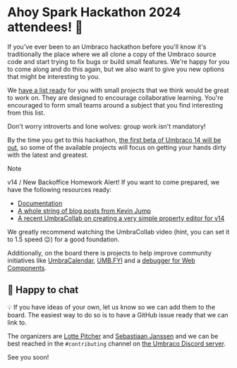 # Ahoy Spark Hackathon 2024 attendees! 👋

If you've ever been to an Umbraco hackathon before you'll know it's traditionally the place where we all clone a copy of the Umbraco source code and start trying to fix bugs or build small features.
We're happy for you to come along and do this again, but we also want to give you new options that might be interesting to you. 

We [have a list ready](https://github.com/orgs/umbraco-community/projects/3/views/1) for you with small projects that we think would be great to work on. They are designed to encourage collaborative learning. You're encouraged to form small teams around a subject that you find interesting from this list. 

Don't worry introverts and lone wolves: group work isn't mandatory!

By the time you get to this hackathon, [the first beta of Umbraco 14 will be out](https://umbraco.com/blog/umbraco-product-update-february-2024/), so some of the available projects will focus on getting your hands dirty with the latest and greatest.

> [!NOTE]  
> v14 / New Backoffice Homework Alert! If you want to come prepared, we have the following resources ready:
> - [Documentation](https://docs.umbraco.com/umbraco-backoffice/fundamentals/setup/install)
> - [A whole string of blog posts from Kevin Jump](https://dev.to/kevinjump)
> - [A recent UmbraCollab on creating a very simple property editor for v14](https://www.youtube.com/watch?v=arztzoXqFzM)
> 
> We greatly recommend watching the UmbraCollab video (hint, you can set it to 1.5 speed 😉) for a good foundation.

Additionally, on the board there is projects to help improve community initiatives like [UmbraCalendar](https://umbracalendar.com/), [UMB.FYI](https://umb.fyi/) and a [debugger for Web Components](https://github.com/umbraco/Umbraco.DevTools).

## 💬 Happy to chat

💡 If you have ideas of your own, let us know so we can add them to the board. The easiest way to do so is to have a GitHub issue ready that we can link to.

The organizers are [Lotte Pitcher](https://umbracocommunity.social/@lotte) and [Sebastiaan Janssen](https://cultiv.social/@sebastiaan) and we can be best reached in the `#contributing` channel on [the Umbraco Discord server](http://discord.umbraco.com).

See you soon!
